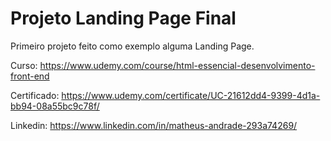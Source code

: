 # Projeto Landing Page Final
 
Primeiro projeto feito como exemplo alguma Landing Page.

Curso: https://www.udemy.com/course/html-essencial-desenvolvimento-front-end

Certificado: https://www.udemy.com/certificate/UC-21612dd4-9399-4d1a-bb94-08a55bc9c78f/

Linkedin: https://www.linkedin.com/in/matheus-andrade-293a74269/
